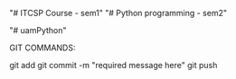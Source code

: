 "# ITCSP Course - sem1"
"# Python programming - sem2"

"# uamPython" 

GIT COMMANDS:

git add <filename>
git commit -m "required message here"
git push
